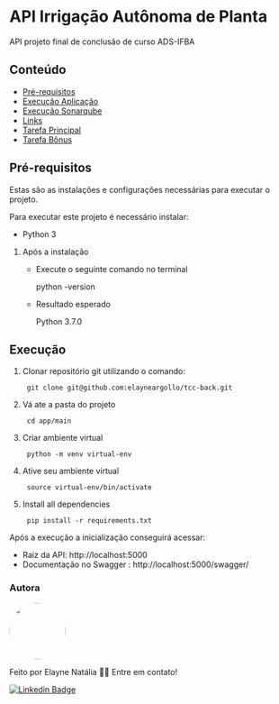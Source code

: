 # API Irrigação Autônoma de Planta

API projeto final de conclusão de curso ADS-IFBA

## Conteúdo

- [Pré-requisitos](#pré-requisitos)
- [Execução Aplicação](#execução)
- [Execução Sonarqube](#sonarqube)
- [Links](#links)
- [Tarefa Principal](#tarefa-principal)
- [Tarefa Bônus](#tarefa-bônus)

## Pré-requisitos

Estas são as instalações e configurações necessárias para executar o projeto.

Para executar este projeto é necessário instalar:

- Python 3

1. Após a instalação

   - Execute o seguinte comando no terminal 

        python -version

    - Resultado esperado

        Python 3.7.0

## Execução

1. Clonar repositório git utilizando o comando:

        git clone git@github.com:elayneargollo/tcc-back.git

2. Vá ate a pasta do projeto

        cd app/main

3. Criar ambiente virtual 

        python -m venv virtual-env

4. Ative seu ambiente virtual

        source virtual-env/bin/activate

5. Install all dependencies

        pip install -r requirements.txt
         
Após a execução a inicialização conseguirá acessar:

   - Raiz da API: http://localhost:5000
   - Documentação no Swagger :  http://localhost:5000/swagger/

### Autora

<img style="border-radius: 50%;" src="https://avatars.githubusercontent.com/u/48841005?s=40&v=4" width="100px;" alt=""/>
 
Feito por Elayne Natália 👋🏽 Entre em contato!

[![Linkedin Badge](https://img.shields.io/badge/-Elayne-blue?style=flat-square&logo=Linkedin&logoColor=white&link=https://www.linkedin.com/in/elayne/)](https://www.linkedin.com/in/elayne-nat%C3%A1lia/) 


